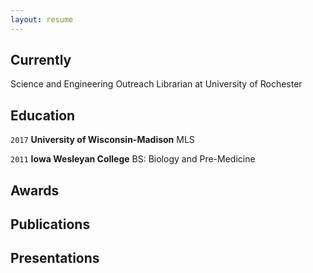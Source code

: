 ```yaml
---
layout: resume
---
```

## Currently

Science and Engineering Outreach Librarian at University of Rochester

## Education

`2017`
__University of Wisconsin-Madison__
MLS

`2011`
__Iowa Wesleyan College__
BS: Biology and Pre-Medicine

## Awards

<!-- `2012`
Name of Award, Organization -->

## Publications

<!-- A list is also available [online](https://scholar.google.co.uk/citations?user=LTOTl0YAAAAJ) -->

<!-- ### Journals

`1994`
Article Title, Journal Title

`1994`
Article Title, Journal Title

### Books

`1994`
Book Title, Journal Title

`1994`
Book Title, Journal Title -->


## Presentations

<!-- `1994`
Presentation Title, Conference, <a href="https://MyWebsite.tld/presentation1">Link to Presentation</a>


## Occupation

`Current`
__Current Job Title__, Current Employer 

- Task
- Task

`1994-1996`
__Current Job Title__, Current Employer 

- Task
- Task -->



<!-- ### Footer

Last updated: May 2013 -->


